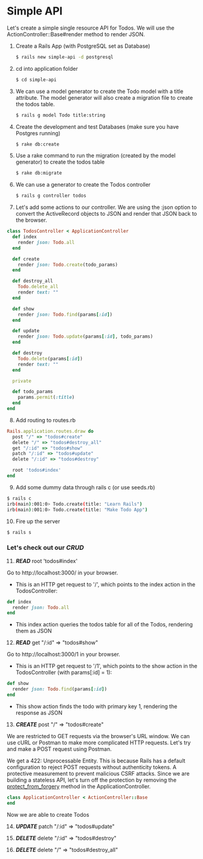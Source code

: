 # Simple API

Let's create a simple single resource API for Todos. We will use the ActionController::Base#render method to render JSON.

1. Create a Rails App (with PostgreSQL set as Database)
    ```bash
    $ rails new simple-api -d postgresql
    ```
2. cd into application folder
    ```bash
    $ cd simple-api
    ```
3. We can use a model generator to create the Todo model with a title attribute. The model generator will also create a migration file to create the todos table.
    ```bash
    $ rails g model Todo title:string
    ```
4. Create the development and test Databases (make sure you have Postgres running)
    ```bash
    $ rake db:create
    ```
5. Use a rake command to run the migration (created by the model generator) to create the todos table
    ```bash
    $ rake db:migrate
    ```
6. We can use a generator to create the Todos controller
    ```bash
    $ rails g controller todos
    ```
7. Let's add some actions to our controller. We are using the :json option to convert the ActiveRecord objects to JSON and render that JSON back to the browser.

```ruby
class TodosController < ApplicationController
  def index
    render json: Todo.all
  end

  def create
    render json: Todo.create(todo_params)
  end

  def destroy_all
    Todo.delete_all
    render text: ""
  end

  def show
    render json: Todo.find(params[:id])
  end

  def update
    render json: Todo.update(params[:id], todo_params)
  end

  def destroy
    Todo.delete(params[:id])
    render text: ""
  end

  private

  def todo_params
    params.permit(:title)
  end
end
```

8. Add routing to routes.rb

```ruby
Rails.application.routes.draw do
  post "/" => "todos#create"
  delete "/" => "todos#destroy_all"
  get "/:id" => "todos#show"
  patch "/:id" => "todos#update"
  delete "/:id" => "todos#destroy"

  root 'todos#index'
end
```

9. Add some dummy data through rails c (or use seeds.rb)

```bash
$ rails c
irb(main):001:0> Todo.create(title: "Learn Rails")
irb(main):001:0> Todo.create(title: "Make Todo App")
```

10. Fire up the server

```bash
$ rails s
```

### Let's check out our ***CRUD***

11. ***READ*** root 'todos#index'

Go to http://localhost:3000/ in your browser.

* This is an HTTP get request to '/', which points to the index action in the TodosController:

```ruby
def index
  render json: Todo.all
end
```

* This index action queries the todos table for all of the Todos, rendering them as JSON

12. ***READ*** get "/:id" => "todos#show"

Go to http://localhost:3000/1 in your browser.

* This is an HTTP get request to '/1', which points to the show action in the TodosController (with params[:id] = 1):

```ruby
def show
  render json: Todo.find(params[:id])
end
```

* This show action finds the todo with primary key 1, rendering the response as JSON

13. ***CREATE*** post "/" => "todos#create"

We are restricted to GET requests via the browser's URL window. We can use cURL or Postman to make more complicated HTTP requests. Let's try and make a POST request using Postman.

We get a 422: Unprocessable Entity. This is because Rails has a default configuration to reject POST requests without authenticity tokens. A protective measurement to prevent malicious CSRF attacks. Since we are building a stateless API, let's turn off the protection by removing the [protect_from_forgery](http://api.rubyonrails.org/classes/ActionController/RequestForgeryProtection.html) method in the ApplicationController.

```ruby
class ApplicationController < ActionController::Base
end
```

Now we are able to create Todos

14. ***UPDATE*** patch "/:id" => "todos#update"

15. ***DELETE*** delete "/:id" => "todos#destroy"


16. ***DELETE*** delete "/" => "todos#destroy_all"
